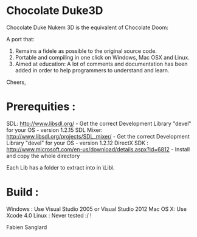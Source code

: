 Chocolate Duke3D
================

Chocolate Duke Nukem 3D is the equivalent of Chocolate Doom:

A port that:

1. Remains a fidele as possible to the original source code.
2. Portable and compiling in one click on Windows, Mac OSX and Linux.
3. Aimed at education: A lot of comments and documentation has been added in order to help programmers to understand and learn.

Cheers,

Prerequities :
=======

SDL: http://www.libsdl.org/ - Get the correct Development Library "devel" for your OS - version 1.2.15
SDL Mixer: http://www.libsdl.org/projects/SDL_mixer/ - Get the correct Development Library "devel" for your OS - version 1.2.12
DirectX SDK : http://www.microsoft.com/en-us/download/details.aspx?id=6812 - Install and copy the whole directory

Each Lib has a folder to extract into in \Lib\


Build :
=======

Windows : Use Visual Studio 2005 or Visual Studio 2012
Mac OS X: Use Xcode 4.0
Linux   : Never tested :/ !

Fabien Sanglard



